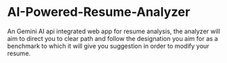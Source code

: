# AI-Powered-Resume-Analyzer
An Gemini AI api integrated web app for resume analysis, the analyzer will aim to direct you to clear path and follow the designation you aim for as a benchmark to which it will give you suggestion in order to modify your resume. 

